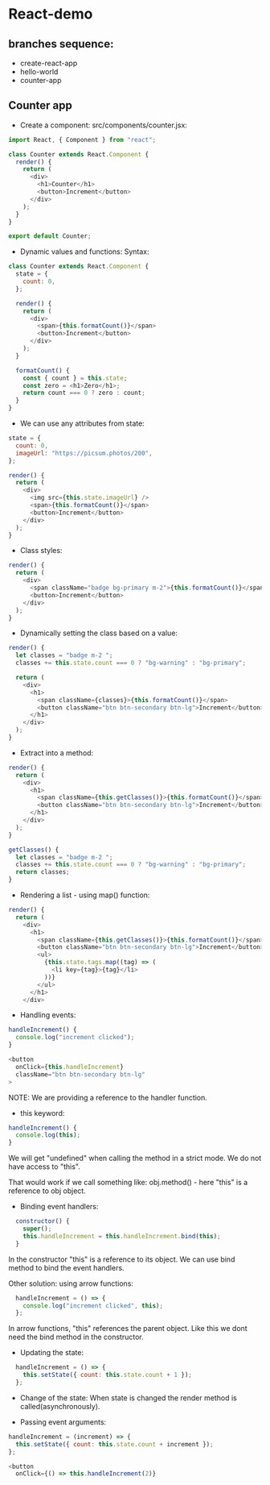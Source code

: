 # React-demo

## branches sequence:

- create-react-app
- hello-world
- counter-app



## Counter app

- Create a component:
src/components/counter.jsx:

```javascript
import React, { Component } from "react";

class Counter extends React.Component {
  render() {
    return (
      <div>
        <h1>Counter</h1>
        <button>Increment</button>
      </div>
    );
  }
}

export default Counter;
```

- Dynamic values and functions: Syntax:
```javascript
class Counter extends React.Component {
  state = {
    count: 0,
  };

  render() {
    return (
      <div>
        <span>{this.formatCount()}</span>
        <button>Increment</button>
      </div>
    );
  }

  formatCount() {
    const { count } = this.state;
    const zero = <h1>Zero</h1>;
    return count === 0 ? zero : count;
  }
}
```

- We can use any attributes from state:

```javascript
state = {
  count: 0,
  imageUrl: "https://picsum.photos/200",
};

render() {
  return (
    <div>
      <img src={this.state.imageUrl} />
      <span>{this.formatCount()}</span>
      <button>Increment</button>
    </div>
  );
}
```

- Class styles:
```javascript
render() {
  return (
    <div>
      <span className="badge bg-primary m-2">{this.formatCount()}</span>
      <button>Increment</button>
    </div>
  );
}
```

- Dynamically setting the class based on a value:

```javascript
render() {
  let classes = "badge m-2 ";
  classes += this.state.count === 0 ? "bg-warning" : "bg-primary";

  return (
    <div>
      <h1>
        <span className={classes}>{this.formatCount()}</span>
        <button className="btn btn-secondary btn-lg">Increment</button>
      </h1>
    </div>
  );
}
```

- Extract into a method:
```javascript
render() {
  return (
    <div>
      <h1>
        <span className={this.getClasses()}>{this.formatCount()}</span>
        <button className="btn btn-secondary btn-lg">Increment</button>
      </h1>
    </div>
  );
}

getClasses() {
  let classes = "badge m-2 ";
  classes += this.state.count === 0 ? "bg-warning" : "bg-primary";
  return classes;
}
```

- Rendering a list - using map() function:
```javascript
render() {
  return (
    <div>
      <h1>
        <span className={this.getClasses()}>{this.formatCount()}</span>
        <button className="btn btn-secondary btn-lg">Increment</button>
        <ul>
          {this.state.tags.map((tag) => (
            <li key={tag}>{tag}</li>
          ))}
        </ul>
      </h1>
    </div>
```

- Handling events:
```javascript
handleIncrement() {
  console.log("increment clicked");
}

<button
  onClick={this.handleIncrement}
  className="btn btn-secondary btn-lg"
>
```
NOTE: We are providing a reference to the handler function.

- this keyword:
```javascript
handleIncrement() {
  console.log(this);
}
```
We will get "undefined" when calling the method in a strict mode. We do not have access to "this".

That would work if we call something like: obj.method() - here "this" is a reference to obj object.


- Binding event handlers:
```javascript
  constructor() {
    super();
    this.handleIncrement = this.handleIncrement.bind(this);
  }
```
In the constructor "this" is a reference to its object. We can use bind method to bind the event handlers.

Other solution: using arrow functions:

```javascript
  handleIncrement = () => {
    console.log("increment clicked", this);
  };
```
In arrow functions, "this" references the parent object. Like this we dont need the bind method in the constructor.

- Updating the state:
```javascript
  handleIncrement = () => {
    this.setState({ count: this.state.count + 1 });
  };
```

- Change of the state:
When state is changed the render method is called(asynchronously).

- Passing event arguments:
```javascript
handleIncrement = (increment) => {
  this.setState({ count: this.state.count + increment });
};

<button
  onClick={() => this.handleIncrement(2)}
```

```javascript

```

```javascript

```

```javascript

```

```javascript

```

```javascript

```